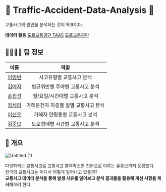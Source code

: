 # 🚗 Traffic-Accident-Data-Analysis 🚗

교통사고의 원인을 분석하는 것이 목표이다.

**데이터 활용**
[도로교통공단 TAAS](http://taas.koroad.or.kr/sta/acs/exs/typical.do?menuId=WEB_KMP_OVT_UAS_ASA#)
[도로교통공단](https://www.data.go.kr/index.do)

## 👩‍👩‍👧‍👦 팀 정보            
|이름|역할|             
|:------:|:---:|                    
|<span style="color:blue">[이영빈](https://github.com/Y0ungbinLEE)</span>|사고유형별 교통사고 분석|               
|<span style="color:blue">[김예지](https://github.com/meji9086)</span>|법규위반별 주야별 교통사고 분석|               
|<span style="color:blue">[손진선](https://github.com/Son-jinseon)</span>|월/요일/시간대별 교통사고 분석|          
|<span style="color:blue">[정세리](https://github.com/SERi-J)</span>|가해운전자 차종별 월별 교통사고 분석|            
|<span style="color:blue">[이선오](https://github.com/seonseono)</span>|가해자 연령층별 교통사고 분석|             
|<span style="color:blue">[김준모](https://github.com/junmojjang)</span>|도로형태별 시간별 교통사고 분석|             


## 📜 개요              
![Untitled (1)](https://user-images.githubusercontent.com/72390138/196888620-5ae69373-2747-4cb8-a8d7-8bd400c8f138.png)

다양화되는 교통사고로 교통사고 블랙박스만 전문으로 다루는 유튜브까지 등장했다.           
한국의 교통사고는 어디서 어떻게 일어나고 있을까?                
**교통사고 데이터 분석을 통해 발생 사유를 알아보고 분석 결과물을 활용해 개선 사항을 제시**해보려 한다.             
      
